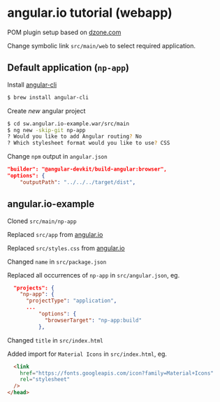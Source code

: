 # angular.io tutorial (webapp)

POM plugin setup based on
[dzone.com](https://dzone.com/articles/building-a-web-app-using-spring-boot-angular-6-and)

Change symbolic link `src/main/web` to select required application.

## Default application (`np-app`)

Install [angular-cli](https://cli.angular.io/)

```bash
$ brew install angular-cli
```

Create *new* angular project

```bash
$ cd sw.angular.io-example.war/src/main
$ ng new -skip-git np-app
? Would you like to add Angular routing? No
? Which stylesheet format would you like to use? CSS
```

Change `npm` output in `angular.json`

```json
"builder": "@angular-devkit/build-angular:browser",
"options": {
    "outputPath": "../../../target/dist",
```

## angular.io-example

Cloned `src/main/np-app`

Replaced `src/app` from [angular.io](https://angular.io/start)

Replaced `src/styles.css` from [angular.io](https://angular.io/start)

Changed `name` in `src/package.json`

Replaced all occurrences of `np-app` in `src/angular.json`, eg.

```json
  "projects": {
    "np-app": {
      "projectType": "application",
      ...
          "options": {
            "browserTarget": "np-app:build"
          },
```

Changed `title` in `src/index.html`

Added import for `Material Icons` in `src/index.html`, eg.

```html
  <link
    href="https://fonts.googleapis.com/icon?family=Material+Icons"
    rel="stylesheet"
  />
</head>
```


